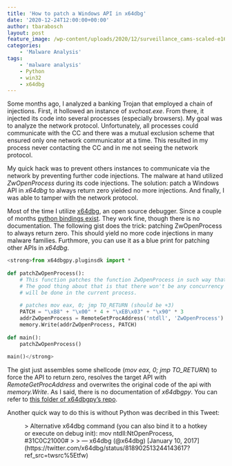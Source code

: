 ```yaml
---
title: 'How to patch a Windows API in x64dbg'
date: '2020-12-24T12:00:00+00:00'
author: tbarabosch
layout: post
feature_image: /wp-content/uploads/2020/12/surveillance_cams-scaled-e1608651625550-1200x785.jpg
categories:
    - 'Malware Analysis'
tags:
    - 'malware analysis'
    - Python
    - win32
    - x64dbg
---
```


Some months ago, I analyzed a banking Trojan that employed a chain of injections. First, it hollowed an instance of *svchost.exe*. From there, it injected its code into several processes (especially browsers). My goal was to analyze the network protocol. Unfortunately, all processes could communicate with the CC and there was a mutual exclusion scheme that ensured only one network communicator at a time. This resulted in my process never contacting the CC and in me not seeing the network protocol.

<!--more-->

My quick hack was to prevent others instances to communicate via the network by preventing further code injections. The malware at hand utilized *ZwOpenProcess* during its code injections. The solution: patch a Windows API in *x64dbg* to always return zero yielded no more injections. And finally, I was able to tamper with the network protocol.

Most of the time I utilize [x64dbg](http://x64dbg.com/), an open source debugger. Since a couple of months [python bindings exist](https://github.com/x64dbg/x64dbgpy). They work fine, though there is no documentation. The following gist does the trick: patching ZwOpenProcess to always return zero. This should yield no more code injections in many malware families. Furthmore, you can use it as a blue print for patching other APIs in *x64dbg*.

```python
<strong>from x64dbgpy.pluginsdk import *       
                         
def patchZwOpenProcess():       
    # This function patches the function ZwOpenProcess in such way that the XXX fails to open and infect more processes       
    # The good thing about that is that there won't be any concurrency issues and you can be sure that the networking       
    # will be done in the current process.       
                
    # patches mov eax, 0; jmp TO_RETURN (should be +3)       
    PATCH = "\xB8" + "\x00" * 4 + "\xEB\x03" + "\x90" * 3       
    addrZwOpenProcess = RemoteGetProcAddress('ntdll', 'ZwOpenProcess')       
    memory.Write(addrZwOpenProcess, PATCH)       
                
def main():       
    patchZwOpenProcess()       
                
main()</strong>
```

The gist just assembles some shellcode (*mov eax, 0; jmp TO\_RETURN*) to force the API to return zero, resolves the target API with *RemoteGetProcAddress* and overwrites the original code of the api with *memory.Write*. As I said, there is no documentation of *x64dbgpy*. You can refer to [this folder of x64dbgpy’s repo](https://github.com/x64dbg/x64dbgpy/tree/v25/swig/x64dbgpy/pluginsdk/_scriptapi).

Another quick way to do this is without Python was decribed in this Tweet:

<figure class="wp-block-embed is-type-rich is-provider-twitter wp-block-embed-twitter"><div class="wp-block-embed__wrapper">> Alternative x64dbg command (you can also bind it to a hotkey or execute on debug init): mov ntdll:NtOpenProcess, #31C0C21000#
> 
> — x64dbg (@x64dbg) [January 10, 2017](https://twitter.com/x64dbg/status/818902513244143617?ref_src=twsrc%5Etfw)

<script async="" charset="utf-8" src="https://platform.twitter.com/widgets.js"></script></div></figure>
